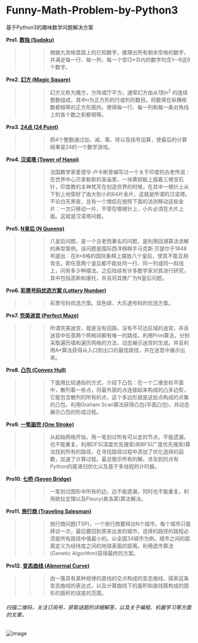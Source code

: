 # Funny-Math-Problem-by-Python3
基于Python3的趣味数学问题解决方案


**Pro1. [数独 (Sudoku)](https://github.com/Anfany/Funny-Math-Problem-by-Python3/blob/master/Sudoku)**
>>>根据九宫格盘面上的已知数字，推理出所有剩余空格的数字，并满足每一行、每一列、每一个宫(3*3)内的数字均含1—9这9个数字。
        
**Pro2. [幻方 (Magic Square)](https://github.com/Anfany/Funny-Math-Problem-by-Python3/blob/master/Magic%20Square)**
>>>幻方又称为魔方，方阵或厅平方。通常幻方由从1到n<sup>2</sup> 的连续整数组成，其中n为正方形的行或列的数目。将数填在纵横格数都相等的正方形图内，使得每一行、每一列和每一条对角线上的各个数之和都相等。
        
**Pro3. [24点 (24 Point)](https://github.com/Anfany/Funny-Math-Problem-by-Python3/blob/master/24%20Point)**
>>>把4个整数通过加、减、乘、除以及括号运算，使最后的计算结果是24的一个数学游戏。
 
**Pro4. [汉诺塔 (Tower of Hanoi)](https://github.com/Anfany/Funny-Math-Problem-by-Python3/blob/master/Tower%20of%20Hanoi)**
>>>法国数学家爱德华·卢卡斯曾编写过一个关于印度的古老传说：在世界中心贝拿勒斯的圣庙里，一块黄铜板上插着三根宝石针，印度教的主神梵天在创造世界的时候，在其中一根针上从下到上地穿好了由大到小的64片金片，这就是所谓的汉诺塔。不论白天黑夜，总有一个僧侣在按照下面的法则移动这些金片：一次只移动一片，不管在哪根针上，小片必须在大片上面。这就是汉诺塔问题。
        
**Pro5. [N皇后 (N Queens)](https://github.com/Anfany/Funny-Math-Problem-by-Python3/blob/master/N%20Queens)**
>>>八皇后问题，是一个古老而著名的问题，是利用回溯算法求解的典型案例。该问题是国际西洋棋棋手马克斯·贝瑟尔于1848年提出：在8×8格的国际象棋上摆放八个皇后，使其不能互相攻击，即任意两个皇后都不能处同一行、同一列或同一斜线上，问有多少种摆法。之后陆续有许多数学家对其进行研究，其中包括高斯和康托，并且将其推广为N皇后问题。

**Pro6. [彩票号码优选方案 (Lottery Number)](https://github.com/Anfany/Funny-Math-Problem-by-Python3/tree/master/Lottery)**
>>>彩票号码优选方案。双色球、大乐透号码的优选方案。

**Pro7. [完美迷宫 (Perfect Maze)](https://github.com/Anfany/Funny-Math-Problem-by-Python3/tree/master/Perfect%20Maze)**
>>>所谓完美迷宫，就是没有回路，没有不可达区域的迷宫，并且迷宫中任意两个网格间都有唯一的路径。利用Prim算法，分别采取遍历墙和遍历网格的方法，动态展示迷宫的生成。并且利用A\*算法获得从入口到出口的最佳路径，并在迷宫中展示出来。

**Pro8. [凸包 (Convex Hull)](https://github.com/Anfany/Funny-Math-Problem-by-Python3/tree/master/Convex%20Hull)**
>>>下面用比较通俗的方式，介绍下凸包：在一个二维坐标平面中，散列着一些点，将最外层的点连接起来构成的凸多边型，它能包含散列的所有的点，这个多边形就是这些点构成的点集的凸包。利用Graham Scan算法获得凸包(平面凸包)，并动态展示凸包的形成过程。

**Pro9. [一笔画完 (One Stroke)](https://github.com/Anfany/Funny-Math-Problem-by-Python3/tree/master/One_Stroke)**
>>>从起始网格开始，用一笔划过所有可以走的节点，不能遗漏，也不能重复。利用DFS(深度优先搜索)和BFS(广度优先搜索)算法找到所有的路径，在寻找路径过程中添加了优化选择的函数，加速了计算过程。最总图示所有的解。涉及到的点有Python的尾递归优化以及基于多线程的计时器。

**Pro10. [七桥 (Seven Bridge)](https://github.com/Anfany/Funny-Math-Problem-by-Python3/tree/master/Seven%20Bridge)**
>>>一笔划过图形中所有的边，边不能遗漏，同时也不能重复。利用欧拉定理以及Fleury(弗洛莱)算法解决。

**Pro11. [旅行商 (Traveling Salesman)](https://github.com/Anfany/Funny-Math-Problem-by-Python3/tree/master/Traveling%20Salesman)**
>>>旅行商问题(TSP)，一个旅行商要拜访N个城市，每个城市只能拜访一次，最后要回到原来出发的城市。选择的路径的路程必须是所有路径中值最小的。以全国34城市为例。城市之间的距离定义为经纬度之间的地球表面的距离。利用遗传算法(Genetic Algorithm)获得最终的方案。

**Pro12. [变态曲线 (Abnormal Curve)](https://github.com/Anfany/Funny-Math-Problem-by-Python3/tree/master/Abnormal%20Curve)**
>>>由一簇具有某种规律的直线的交点构成的变态曲线，探索这条变态曲线的表达式，以及计算曲线下的面积和直线簇构成的图形的面积的误差的范围。



###### 扫描二维码，关注订阅号，获取谜题的详细解答，以及关于编程、机器学习等方面的文章。
![image](https://github.com/Anfany/Machine-Learning-for-Beginner-by-Python3/blob/master/pythonfan_anfany.jpg)
